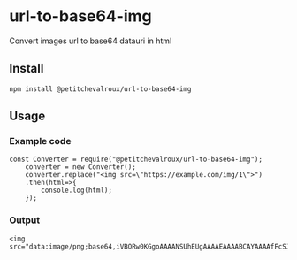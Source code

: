 #  url-to-base64-img

Convert images url to base64 datauri in html
## Install
```
npm install @petitchevalroux/url-to-base64-img
```

## Usage
### Example code
```
const Converter = require("@petitchevalroux/url-to-base64-img");
    converter = new Converter();
    converter.replace("<img src=\"https://example.com/img/1\">")
    .then(html=>{
        console.log(html);
    });
```

### Output

```
<img src="data:image/png;base64,iVBORw0KGgoAAAANSUhEUgAAAAEAAAABCAYAAAAfFcSJAAAADUlEQVR42mNk+P+/HgAFhAJ/wlseKgAAAABJRU5ErkJggg==">
```